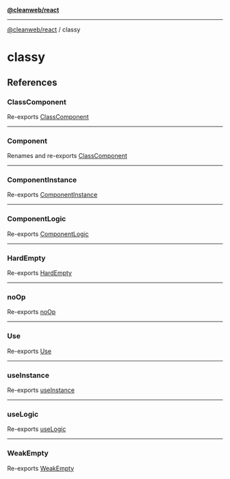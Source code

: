 [**@cleanweb/react**](../README.md)

***

[@cleanweb/react](../modules.md) / classy

# classy

## References

### ClassComponent

Re-exports [ClassComponent](class/classes/ClassComponent.md)

***

### Component

Renames and re-exports [ClassComponent](class/classes/ClassComponent.md)

***

### ComponentInstance

Re-exports [ComponentInstance](instance/classes/ComponentInstance.md)

***

### ComponentLogic

Re-exports [ComponentLogic](logic/classes/ComponentLogic.md)

***

### HardEmpty

Re-exports [HardEmpty](logic/type-aliases/HardEmpty.md)

***

### noOp

Re-exports [noOp](instance/functions/noOp.md)

***

### Use

Re-exports [Use](class/use-component/functions/Use.md)

***

### useInstance

Re-exports [useInstance](instance/functions/useInstance.md)

***

### useLogic

Re-exports [useLogic](logic/functions/useLogic.md)

***

### WeakEmpty

Re-exports [WeakEmpty](logic/type-aliases/WeakEmpty.md)
